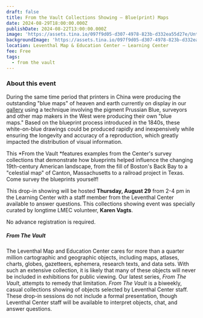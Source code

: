 ```yaml
---
draft: false
title: From the Vault Collections Showing — Blue(print) Maps
date: 2024-08-29T18:00:00.000Z
publishDate: 2024-08-22T13:00:00.000Z
image: 'https://assets.tina.io/097f9d05-d307-4978-823b-d332ea55d27e/Untitled.jpeg'
backgroundImage: 'https://assets.tina.io/097f9d05-d307-4978-823b-d332ea55d27e/Untitled.jpeg'
location: Leventhal Map & Education Center – Learning Center
fee: Free
tags:
  - from the vault
---
```


### About this event

During the same time period that printers in China were producing the outstanding "blue maps" of heaven and earth currently on display in our [gallery](https://www.leventhalmap.org/digital-exhibitions/heaven-and-earth/) using a technique involving the pigment Prussian Blue, surveyors and other map makers in the West were producing their own "blue maps." Based on the blueprint process introduced in the 1840s, these white-on-blue drawings could be produced rapidly and inexpensively while ensuring the longevity and accuracy of a reproduction, which greatly impacted the distribution of visual information.

This *From the Vault *features examples from the Center's survey collections that demonstrate how blueprints helped influence the changing 19th-century American landscape, from the fill of Boston's Back Bay to a "celestial map" of Canton, Massachusetts to a railroad project in Texas. Come survey the blueprints yourself! 

This drop-in showing will be hosted **Thursday, August 29** from 2-4 pm in the Learning Center with a staff member from the Leventhal Center available to answer questions. This collections showing event was specially curated by longtime LMEC volunteer, **Karen Vagts**.

No advance registration is required.

##### ***From The Vault***

The Leventhal Map and Education Center cares for more than a quarter million cartographic and geographic objects, including maps, atlases, charts, globes, gazetteers, ephemera, research texts, and data sets. With such an extensive collection, it is likely that many of these objects will never be included in exhibitions for public viewing. Our latest series, *From The Vault*, attempts to remedy that limitation. *From The Vault* is a biweekly, casual collections showing of objects selected by Leventhal Center staff. These drop-in sessions do not include a formal presentation, though Leventhal Center staff will be available to interpret objects, chat, and answer questions.
